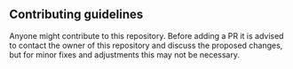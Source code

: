 ## Contributing guidelines

Anyone might contribute to this repository. Before adding a PR it is advised to contact the owner of this repository 
and discuss the proposed changes, but for minor fixes and adjustments this may not be necessary.
